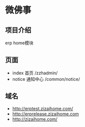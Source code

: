# 微佛事

## 项目介绍
erp home模块

## 页面
- index           首页             /zzhadmin/
- notice          通知中心         /common/notice/

## 域名
- http://erptest.zizaihome.com/
- http://erprelease.zizaihome.com
- http://zizaihome.com/
